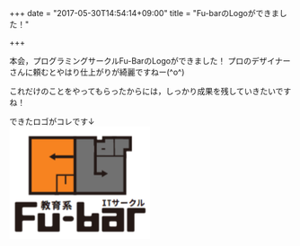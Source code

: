 +++
date = "2017-05-30T14:54:14+09:00"
title = "Fu-barのLogoができました！"

+++

本会，プログラミングサークルFu-BarのLogoができました！
プロのデザイナーさんに頼むとやはり仕上がりが綺麗ですねー(^o^)

<!--more-->

これだけのことをやってもらったからには，しっかり成果を残していきたいですね！

できたロゴがコレです↓<br />
<img src="/image/fubar-logo.png" width="250" height="200" />
